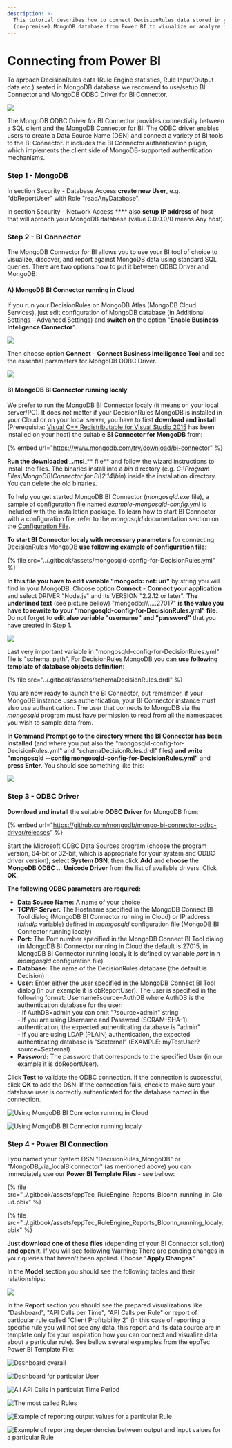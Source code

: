 ```yaml
---
description: >-
  This tutorial describes how to connect DecisionRules data stored in your own
  (on-premise) MongoDB database from Power BI to visualize or analyze it.
---
```


# Connecting from Power BI

To aproach DecisionRules data (Rule Engine statistics, Rule Input/Output data etc.) seated in MongoDB database we recomend to use/setup BI Connector and MongoDB ODBC Driver for BI Connector.

![](<../.gitbook/assets/image (188).png>)

The MongoDB ODBC Driver for BI Connector provides connectivity between a SQL client and the MongoDB Connector for BI. The ODBC driver enables users to create a Data Source Name (DSN) and connect a variety of BI tools to the BI Connector. It includes the BI Connector authentication plugin, which implements the client side of MongoDB-supported authentication mechanisms.



### **Step 1 - MongoDB**

In section Security - Database Access **create new** **User**, e.g. "dbReportUser" with Role "readAnyDatabase".

In section Security - Network Access **** also **setup IP address** of host that will aproach your MongoDB database (value 0.0.0.0/0 means Any host).



### **Step 2 - BI Connector**

The MongoDB Connector for BI allows you to use your BI tool of choice to visualize, discover, and report against MongoDB data using standard SQL queries. There are two options how to put it between ODBC Driver and MongoDB:

#### A) MongoDB BI Connector running in Cloud

If you run your DecisionRules on MongoDB Atlas (MongoDB Cloud Services), just edit configuration of MongoDB database (in Additional Settings - Advanced Settings) and **switch on** the option "**Enable Business Inteligence Connector**".

![](<../.gitbook/assets/image (186).png>)

Then choose option **Connect** - **Connect Business Intelligence Tool** and see the essential parameters for MongoDB ODBC Driver.

![](<../.gitbook/assets/image (182).png>)

#### **B)** MongoDB BI Connector running localy

We prefer to run the MongoDB BI Connector localy (it means on your local server/PC). It does not matter if your DecisionRules MongoDB is installed in your Cloud or on your local server, you have to first **download and install** (Prerequisite: [Visual C++ Redistributable for Visual Studio 2015](https://www.microsoft.com/en-us/download/details.aspx?id=48145) has been installed on your host) the suitable **BI Connector for MongoDB** from:

{% embed url="https://www.mongodb.com/try/download/bi-connector" %}

**Run the downloaded **_**.msi**_** file** and follow the wizard instructions to install the files. The binaries install into a _bin_ directory (e.g. _C:\Program Files\MongoDB\Connector for BI\2.14\bin_) inside the installation directory. You can delete the old binaries.

To help you get started MongoDB BI Connector (_mongosqld.exe_ file), a sample of [configuration file](https://docs.mongodb.com/bi-connector/master/reference/mongosqld/#std-label-config-format) named _example-mongosqld-config.yml_ is included with the installation package. To learn how to start BI Connector with a configuration file, refer to the _mongosqld_ documentation section on the [Configuration File](https://docs.mongodb.com/bi-connector/master/reference/mongosqld/#std-label-config-format).

**To start BI Connector localy with necessary parameters** for connecting DecisionRules MongoDB **use following example of configuration file**:

{% file src="../.gitbook/assets/mongosqld-config-for-DecisionRules.yml" %}

**In this file you have to edit variable "mongodb: net: uri"** by string you will find in your MongoDB. Choose option **Connect** - **Connect your application** and select DRIVER "Node.js" and its VERSION "2.2.12 or later". **The underlined text** (see picture bellow) "mongodb://.....27017" **is the value you have to rewrite to your "mongosqld-config-for-DecisionRules.yml" file**. Do not forget to **edit also variable "username" and "password"** that you have created in Step 1. &#x20;

![](<../.gitbook/assets/image (165).png>)

Last very important variable in "mongosqld-config-for-DecisionRules.yml" file is "schema: path". For DecisionRules MongoDB you can **use following template of database objects definition**:

{% file src="../.gitbook/assets/schemaDecisionRules.drdl" %}

You are now ready to launch the BI Connector, but remember, if your MongoDB instance uses authentication, your BI Connector instance must also use authentication. The user that connects to MongoDB via the _mongosqld_ program must have permission to read from all the namespaces you wish to sample data from.

**In Command Prompt go to the directory where the BI Connector has been installed** (and where you put also the "mongosqld-config-for-DecisionRules.yml" and "schemaDecisionRules.drdl" files) **and write "mongosqld --config mongosqld-config-for-DecisionRules.yml"** and **press Enter**. You should see something like this:

![](<../.gitbook/assets/image (184).png>)

### **Step 3 - ODBC Driver**

**Download and install** the suitable **ODBC Driver** for MongoDB from:

{% embed url="https://github.com/mongodb/mongo-bi-connector-odbc-driver/releases" %}

Start the Microsoft ODBC Data Sources program (choose the program version, 64-bit or 32-bit,  which is appropriate for your system and ODBC driver version), select **System DSN**, then click **Add** and **choose** the **MongoDB ODBC** ... **Unicode Driver** from the list of available drivers. Click **OK**.

**The following ODBC parameters are required:**

* **Data Source Name:** A name of your choice
* **TCP/IP Server:** The Hostname specified in the MongoDB Connect BI Tool dialog (MongoDB BI Connector running in Cloud) or IP address (_bindIp_ variable) defined in _momgosqld_ configuration file (MongoDB BI Connector running localy)
* **Port:** The Port number specified in the MongoDB Connect BI Tool dialog (in MongoDB BI Connector running in Cloud the default is 27015, in MongoDB BI Connector running localy it is defined by variable _port_ in n _momgosqld_ configuration file)
* **Database:** The name of the DecisionRules database (the default is Decision)
* **User:** Enter either the user specified in the MongoDB Connect BI Tool dialog (in our example it is dbReportUser). The user is specified in the following format: Username?source=AuthDB where AuthDB is the authentication database for the user:\
  \- If AuthDB=admin you can omit "?source=admin" string\
  \- If you are using Username and Password (SCRAM-SHA-1) authentication, the expected authenticating database is "admin"\
  \- If you are using LDAP (PLAIN) authentication, the expected authenticating database is "$external" (EXAMPLE: myTestUser?source=$external)
* **Password:** The password that corresponds to the specified User (in our example it is dbReportUser).

Click **Test** to validate the ODBC connection. If the connection is successful, click **OK** to add the DSN. If the connection fails, check to make sure your database user is correctly authenticated for the database named in the connection.

&#x20;

![Using MongoDB BI Connector running in Cloud](../.gitbook/assets/Connect\_to\_MongoDB\_from\_PowerBI\_step10\_inCloud.png)

![Using MongoDB BI Connector running localy](../.gitbook/assets/Connect\_to\_MongoDB\_from\_PowerBI\_step10\_onPremise.png)

### Step 4 - Power BI Connection

I you named your System DSN "DecisionRules\_MongoDB" or  "MongoDB\_via\_localBIconnector" (as mentioned above) you can immediately use our **Power BI Template Files** - see bellow:

{% file src="../.gitbook/assets/eppTec_RuleEngine_Reports_BIconn_running_in_Cloud.pbix" %}

{% file src="../.gitbook/assets/eppTec_RuleEngine_Reports_BIconn_running_localy.pbix" %}

**Just download one of these files** (depending of your BI Connector solution) **and open it**. If you will see following Warning: There are pending changes in your queries that haven't been applied. Choose "**Apply Changes**".

In the **Model** section you should see the following tables and their relationships:

![](<../.gitbook/assets/image (161).png>)

In the **Report** section you should see the prepared visualizations like "Dashboard", "API Calls per Time", "API Calls per Rule" or report of particular rule called "Client Profitability 2" (in this case of reporting a specific rule you will not see any data, this report and its data source are in template only for your inspiration how you can connect and visualize data about a particular rule). See bellow several expamples from the eppTec Power BI Template File:

![Dashboard overall](<../.gitbook/assets/image (183).png>)

![Dashboard for particular User](<../.gitbook/assets/image (151).png>)

![All API Calls in particulat Time Period](<../.gitbook/assets/image (170) (1).png>)

![The most called Rules](<../.gitbook/assets/image (165) (1).png>)

![Example of reporting output values for a particular Rule](<../.gitbook/assets/image (180).png>)

![Example of reporting dependencies between output and input values for a particular Rule](<../.gitbook/assets/image (160) (1).png>)
